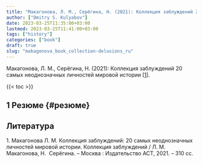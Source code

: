 ```yaml
---
title: "Макагонова, Л. М., Серёгина, Н. (2021): Коллекция заблуждений 20 самых неоднозначных личностей мировой истории"
author: ["Dmitry S. Kulyabov"]
date: 2023-03-25T11:35:00+03:00
lastmod: 2023-03-25T11:41:00+03:00
tags: ["history"]
categories: ["book"]
draft: true
slug: "makagonova_book_collection-delusions_ru"
---
```


Макагонова, Л. М., Серёгина, Н. (2021): Коллекция заблуждений 20 самых неоднозначных личностей мировой истории [<a href="#citeproc_bib_item_1">1</a>].

<!--more-->

{{< toc >}}


## <span class="section-num">1</span> Резюме {#резюме}

## Литература

<div class="csl-bib-body">
  <div class="csl-entry"><a id="citeproc_bib_item_1"></a>1.	Макагонова Л. М. Коллекция заблуждений: 20 самых неоднозначных личностей мировой истории. Коллекция заблуждений / Л. М.  Макагонова, Н.  Серёгина. – Москва : Издательство АСТ, 2021. – 310 сс.</div>
</div>
